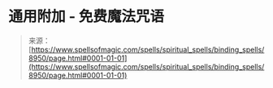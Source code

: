 <!--yml

类别：未分类

日期：2024年06月12日 18:44:37

-->

# 通用附加 - 免费魔法咒语

> 来源：[https://www.spellsofmagic.com/spells/spiritual_spells/binding_spells/8950/page.html#0001-01-01](https://www.spellsofmagic.com/spells/spiritual_spells/binding_spells/8950/page.html#0001-01-01)
